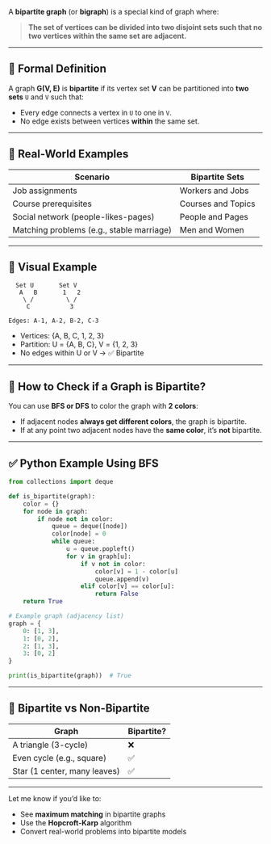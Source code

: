 A **bipartite graph** (or **bigraph**) is a special kind of graph where:

> **The set of vertices can be divided into two disjoint sets such that no two vertices within the same set are adjacent.**

---

## 🔹 Formal Definition

A graph **G(V, E)** is **bipartite** if its vertex set **V** can be partitioned into **two sets** `U` and `V` such that:

* Every edge connects a vertex in `U` to one in `V`.
* No edge exists between vertices **within** the same set.

---

## 🎯 Real-World Examples

| Scenario                                  | Bipartite Sets     |
| ----------------------------------------- | ------------------ |
| Job assignments                           | Workers and Jobs   |
| Course prerequisites                      | Courses and Topics |
| Social network (people-likes-pages)       | People and Pages   |
| Matching problems (e.g., stable marriage) | Men and Women      |

---

## 🔸 Visual Example

```
  Set U       Set V
   A   B       1   2
    \ /         \ /
     C           3

Edges: A-1, A-2, B-2, C-3
```

* Vertices: {A, B, C, 1, 2, 3}
* Partition: U = {A, B, C}, V = {1, 2, 3}
* No edges within U or V → ✅ Bipartite

---

## 🔸 How to Check if a Graph is Bipartite?

You can use **BFS or DFS** to color the graph with **2 colors**:

* If adjacent nodes **always get different colors**, the graph is bipartite.
* If at any point two adjacent nodes have the **same color**, it’s **not** bipartite.

---

## ✅ Python Example Using BFS

```python
from collections import deque

def is_bipartite(graph):
    color = {}
    for node in graph:
        if node not in color:
            queue = deque([node])
            color[node] = 0
            while queue:
                u = queue.popleft()
                for v in graph[u]:
                    if v not in color:
                        color[v] = 1 - color[u]
                        queue.append(v)
                    elif color[v] == color[u]:
                        return False
    return True

# Example graph (adjacency list)
graph = {
    0: [1, 3],
    1: [0, 2],
    2: [1, 3],
    3: [0, 2]
}

print(is_bipartite(graph))  # True
```

---

## 🔄 Bipartite vs Non-Bipartite

| Graph                        | Bipartite? |
| ---------------------------- | ---------- |
| A triangle (3-cycle)         | ❌          |
| Even cycle (e.g., square)    | ✅          |
| Star (1 center, many leaves) | ✅          |

---

Let me know if you’d like to:

* See **maximum matching** in bipartite graphs
* Use the **Hopcroft-Karp** algorithm
* Convert real-world problems into bipartite models
